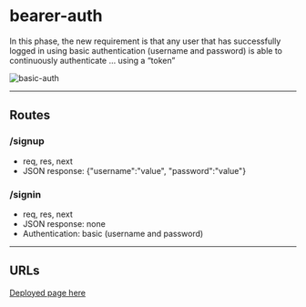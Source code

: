 # bearer-auth

In this phase, the new requirement is that any user that has successfully logged in using basic authentication (username and password) is able to continuously authenticate … using a “token”

![basic-auth](bearer-auth.JPG)

---

## Routes

### /signup

* req, res, next
* JSON response: {"username":"value", "password":"value"}

### /signin

* req, res, next
* JSON response: none
* Authentication: basic (username and password)

--- 

## URLs

[Deployed page here](https://timegorov-bearer-auth.herokuapp.com)